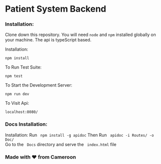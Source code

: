 # Patient System Backend

### Installation:  

Clone down this repository. You will need `node` and `npm` installed globally on your machine. The api is typeScript based.

Installation:

`npm install`  

To Run Test Suite:  

`npm test`  

To Start the Development Server:

`npm run dev`  

To Visit Api:

`localhost:8080/`  
### Docs Installation: 
Installation:
Run ` npm install -g apidoc`
Then Run ` apidoc -i Routes/ -o Doc/`  
Go to the ` Docs`  directory and serve the ` index.html` file
### Made with ❤️ from Cameroon 